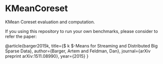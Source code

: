 # KMeanCoreset
KMean Coreset evaluation and computation.

If you using this repository to run your own benchmarks, please consider to refer the paper:

@article{barger2015k,
  title={$ k $-Means for Streaming and Distributed Big Sparse Data},
  author={Barger, Artem and Feldman, Dan},
  journal={arXiv preprint arXiv:1511.08990},
  year={2015}
}
